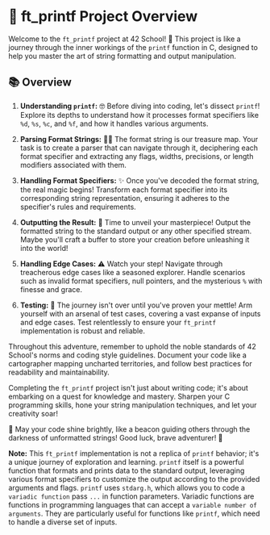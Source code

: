 # 🚀 ft_printf Project Overview

Welcome to the `ft_printf` project at 42 School! 🎉 This project is like a journey through the inner workings of the `printf` function in C, designed to help you master the art of string formatting and output manipulation.

## 📚 Overview

1. **Understanding `printf`:** 🤓 Before diving into coding, let's dissect `printf`! Explore its depths to understand how it processes format specifiers like `%d`, `%s`, `%c`, and `%f`, and how it handles various arguments.

2. **Parsing Format Strings:** 🕵️‍♂️ The format string is our treasure map. Your task is to create a parser that can navigate through it, deciphering each format specifier and extracting any flags, widths, precisions, or length modifiers associated with them.

3. **Handling Format Specifiers:** ✨ Once you've decoded the format string, the real magic begins! Transform each format specifier into its corresponding string representation, ensuring it adheres to the specifier's rules and requirements.

4. **Outputting the Result:** 📝 Time to unveil your masterpiece! Output the formatted string to the standard output or any other specified stream. Maybe you'll craft a buffer to store your creation before unleashing it into the world!

5. **Handling Edge Cases:** ⚠️ Watch your step! Navigate through treacherous edge cases like a seasoned explorer. Handle scenarios such as invalid format specifiers, null pointers, and the mysterious `%` with finesse and grace.

6. **Testing:** 🧪 The journey isn't over until you've proven your mettle! Arm yourself with an arsenal of test cases, covering a vast expanse of inputs and edge cases. Test relentlessly to ensure your `ft_printf` implementation is robust and reliable.

Throughout this adventure, remember to uphold the noble standards of 42 School's norms and coding style guidelines. Document your code like a cartographer mapping uncharted territories, and follow best practices for readability and maintainability.

Completing the `ft_printf` project isn't just about writing code; it's about embarking on a quest for knowledge and mastery. Sharpen your C programming skills, hone your string manipulation techniques, and let your creativity soar!

🌟 May your code shine brightly, like a beacon guiding others through the darkness of unformatted strings! Good luck, brave adventurer! 🌟

**Note:** This `ft_printf` implementation is not a replica of `printf` behavior; it's a unique journey of exploration and learning. `printf` itself is a powerful function that formats and prints data to the standard output, leveraging various format specifiers to customize the output according to the provided arguments and flags. `printf` uses `stdarg.h`, which allows you to code a `variadic function` pass `...` in function parameters. Variadic functions are functions in programming languages that can accept a `variable number of arguments`. They are particularly useful for functions like `printf`, which need to handle a diverse set of inputs.
